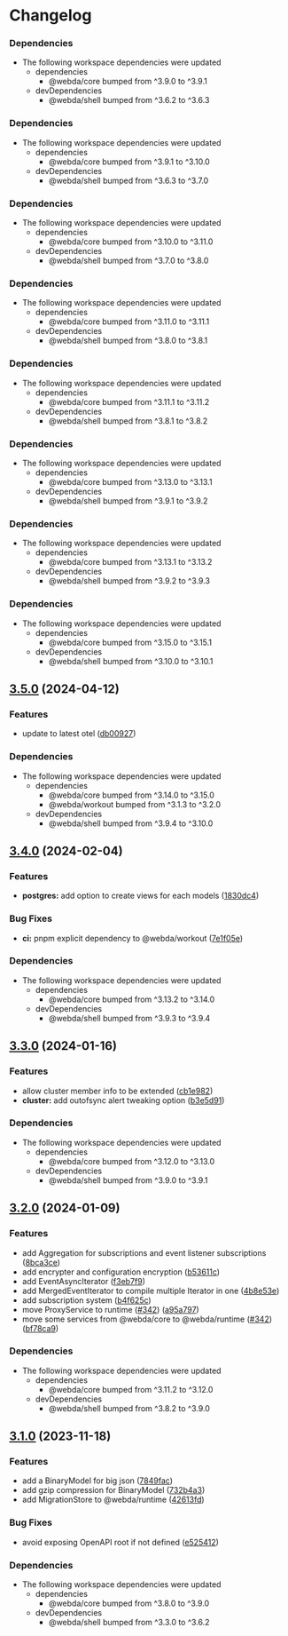 # Changelog

### Dependencies

* The following workspace dependencies were updated
  * dependencies
    * @webda/core bumped from ^3.9.0 to ^3.9.1
  * devDependencies
    * @webda/shell bumped from ^3.6.2 to ^3.6.3

### Dependencies

* The following workspace dependencies were updated
  * dependencies
    * @webda/core bumped from ^3.9.1 to ^3.10.0
  * devDependencies
    * @webda/shell bumped from ^3.6.3 to ^3.7.0

### Dependencies

* The following workspace dependencies were updated
  * dependencies
    * @webda/core bumped from ^3.10.0 to ^3.11.0
  * devDependencies
    * @webda/shell bumped from ^3.7.0 to ^3.8.0

### Dependencies

* The following workspace dependencies were updated
  * dependencies
    * @webda/core bumped from ^3.11.0 to ^3.11.1
  * devDependencies
    * @webda/shell bumped from ^3.8.0 to ^3.8.1

### Dependencies

* The following workspace dependencies were updated
  * dependencies
    * @webda/core bumped from ^3.11.1 to ^3.11.2
  * devDependencies
    * @webda/shell bumped from ^3.8.1 to ^3.8.2

### Dependencies

* The following workspace dependencies were updated
  * dependencies
    * @webda/core bumped from ^3.13.0 to ^3.13.1
  * devDependencies
    * @webda/shell bumped from ^3.9.1 to ^3.9.2

### Dependencies

* The following workspace dependencies were updated
  * dependencies
    * @webda/core bumped from ^3.13.1 to ^3.13.2
  * devDependencies
    * @webda/shell bumped from ^3.9.2 to ^3.9.3

### Dependencies

* The following workspace dependencies were updated
  * dependencies
    * @webda/core bumped from ^3.15.0 to ^3.15.1
  * devDependencies
    * @webda/shell bumped from ^3.10.0 to ^3.10.1

## [3.5.0](https://github.com/loopingz/webda.io/compare/runtime-v3.4.0...runtime-v3.5.0) (2024-04-12)


### Features

* update to latest otel ([db00927](https://github.com/loopingz/webda.io/commit/db00927fa3bc442b21aac2a970b0da33b6c845b6))


### Dependencies

* The following workspace dependencies were updated
  * dependencies
    * @webda/core bumped from ^3.14.0 to ^3.15.0
    * @webda/workout bumped from ^3.1.3 to ^3.2.0
  * devDependencies
    * @webda/shell bumped from ^3.9.4 to ^3.10.0

## [3.4.0](https://github.com/loopingz/webda.io/compare/runtime-v3.3.2...runtime-v3.4.0) (2024-02-04)


### Features

* **postgres:** add option to create views for each models ([1830dc4](https://github.com/loopingz/webda.io/commit/1830dc43e76626ca8832b83548034acbff79e73b))


### Bug Fixes

* **ci:** pnpm explicit dependency to @webda/workout ([7e1f05e](https://github.com/loopingz/webda.io/commit/7e1f05ed030d6ad0c593da8683c1c347ad2fd08b))


### Dependencies

* The following workspace dependencies were updated
  * dependencies
    * @webda/core bumped from ^3.13.2 to ^3.14.0
  * devDependencies
    * @webda/shell bumped from ^3.9.3 to ^3.9.4

## [3.3.0](https://github.com/loopingz/webda.io/compare/runtime-v3.2.0...runtime-v3.3.0) (2024-01-16)


### Features

* allow cluster member info to be extended ([cb1e982](https://github.com/loopingz/webda.io/commit/cb1e982814357145a47c5cfd039a7bacee379d86))
* **cluster:** add outofsync alert tweaking option ([b3e5d91](https://github.com/loopingz/webda.io/commit/b3e5d91ac1d8732f9f2819c1628a3bfb71de51e5))


### Dependencies

* The following workspace dependencies were updated
  * dependencies
    * @webda/core bumped from ^3.12.0 to ^3.13.0
  * devDependencies
    * @webda/shell bumped from ^3.9.0 to ^3.9.1

## [3.2.0](https://github.com/loopingz/webda.io/compare/runtime-v3.1.5...runtime-v3.2.0) (2024-01-09)


### Features

* add Aggregation for subscriptions and event listener subscriptions ([8bca3ce](https://github.com/loopingz/webda.io/commit/8bca3cebd45e3d91355bf3d862abab93d3be14b4))
* add encrypter and configuration encryption ([b53611c](https://github.com/loopingz/webda.io/commit/b53611cf9c18838b250e732a14a77224abca484d))
* add EventAsyncIterator ([f3eb7f9](https://github.com/loopingz/webda.io/commit/f3eb7f9953c908d8e3708b4d53978f2744817e94))
* add MergedEventIterator to compile multiple Iterator in one ([4b8e53e](https://github.com/loopingz/webda.io/commit/4b8e53e3295d85a45f3ab4cb654ccd6a0100d64b))
* add subscription system ([b4f625c](https://github.com/loopingz/webda.io/commit/b4f625c44a306f57c7cc44b3aae805b1e6537c52))
* move ProxyService to runtime ([#342](https://github.com/loopingz/webda.io/issues/342)) ([a95a797](https://github.com/loopingz/webda.io/commit/a95a7977ed4e35b0f475fd3cb0648ae5a0c5cc75))
* move some services from @webda/core to @webda/runtime ([#342](https://github.com/loopingz/webda.io/issues/342)) ([bf78ca9](https://github.com/loopingz/webda.io/commit/bf78ca90aadce5b92bc90986beeae3d6543631da))


### Dependencies

* The following workspace dependencies were updated
  * dependencies
    * @webda/core bumped from ^3.11.2 to ^3.12.0
  * devDependencies
    * @webda/shell bumped from ^3.8.2 to ^3.9.0

## [3.1.0](https://github.com/loopingz/webda.io/compare/runtime-v3.0.0...runtime-v3.1.0) (2023-11-18)


### Features

* add a BinaryModel for big json ([7849fac](https://github.com/loopingz/webda.io/commit/7849facb86118ee1d2eb19fc0479ba1ea769901f))
* add gzip compression for BinaryModel ([732b4a3](https://github.com/loopingz/webda.io/commit/732b4a3cf171fe5e8c1ce2842e3fd5214ad4ecef))
* add MigrationStore to @webda/runtime ([42613fd](https://github.com/loopingz/webda.io/commit/42613fd89377342ca803540dac7155ae5e88a810))


### Bug Fixes

* avoid exposing OpenAPI root if not defined ([e525412](https://github.com/loopingz/webda.io/commit/e52541277f7e6e2d3a9f0974ea0c2ab46492435c))


### Dependencies

* The following workspace dependencies were updated
  * dependencies
    * @webda/core bumped from ^3.8.0 to ^3.9.0
  * devDependencies
    * @webda/shell bumped from ^3.3.0 to ^3.6.2
